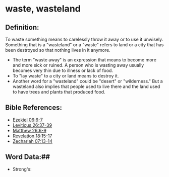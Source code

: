 # waste, wasteland #

## Definition: ##

To waste something means to carelessly throw it away or to use it unwisely. Something that is a  "wasteland" or a "waste" refers to land or a city that has been destroyed so that nothing lives in it anymore. 

* The term "waste away" is an expression that means to become more and more sick or ruined. A person who is wasting away usually becomes very thin due to illness or lack of food.
* To "lay waste" to a city or land means to destroy it.
* Another word for a "wasteland" could be "desert" or "wilderness." But a wasteland also implies that people used to live there and the land used to have trees and plants that produced food.

## Bible References: ##

* [Ezekiel 06:6-7](rc://en/tn/help/ezk/06/06)
* [Leviticus 26:37-39](rc://en/tn/help/lev/26/37)
* [Matthew 26:6-9](rc://en/tn/help/mat/26/06)
* [Revelation 18:15-17](rc://en/tn/help/rev/18/15)
* [Zechariah 07:13-14](rc://en/tn/help/zec/07/13)

## Word Data:##

* Strong's: 

